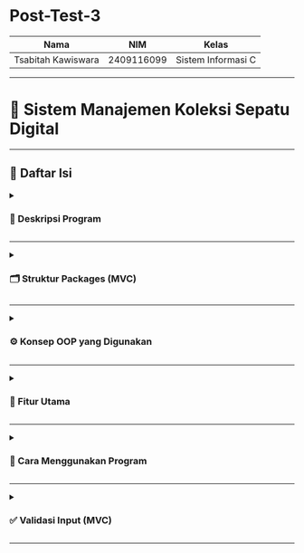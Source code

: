 # Post-Test-3

| Nama                      | NIM           | Kelas             |
|---------------------------|---------------|-------------------|
| Tsabitah Kawiswara        | 2409116099    | Sistem Informasi C |
---
# 👟 Sistem Manajemen Koleksi Sepatu Digital 
---

## 📑 Daftar Isi 

<details>
<summary><h3>📄 Deskripsi Program</h3></summary>

<img width="297" height="170" alt="image" src="https://github.com/user-attachments/assets/3b49bae4-22d8-4077-bfec-12c1a406866b" />

Sistem manajemen koleksi sepatu digital adalah sebuah program yang dirancang untuk membantu mengatur dan menyimpan data sepatu secara lebih terstruktur. Dengan menerapkan prinsip Pemrograman Berorientasi Objek (OOP), sistem ini mampu menyajikan pengelolaan data yang efisien, rapi, dan mudah dipahami. Setiap detail sepatu, mulai dari jenis, warna, hingga ukuran, dapat dicatat dan diakses dengan lebih praktis tanpa harus bergantung pada ingatan atau catatan manual. Dengan demikian, koleksi sepatu menjadi lebih tertata, terorganisir, serta meminimalisir risiko kesalahan dalam pencatatan data.


</details>

---

<details>
<summary><h3>🗂 Struktur Packages (MVC)</h3></summary>

<img width="443" height="180" alt="image" src="https://github.com/user-attachments/assets/3bea90b2-c63d-41c8-ad9a-1610244b1a95" />


Program ini disusun menggunakan konsep Model-View-Controller (MVC):

## 1. model:
Berisi class–class yang mewakili data atau objek nyata (dalam hal ini produk sepatu).

* **Produk Java** → menjadi superclass (class induk) yang menyimpan atribut umum dari semua produk yaitu nama, merk, warna

* **Sepatu Java** → menjadi subclass dari Produk, yang mewarisi atribut dasar dari Produk lalu bisa menambahkan atribut khusus, yaitu ukuran atau warna.

* **Sandal Java** → juga merupakan subclass dari Produk, dengan atribut tambahan yang berbeda dari Sepatu yaitu jenis sandal.

## 2. Service:

1. Berisi class SepatuService.java yang menjalankan logika utama program.

2. Di sinilah proses CRUD (Create, Read, Update, Delete) dilakukan untuk data sepatu.

3. Selain itu, service juga mengatur validasi input (contoh: ukuran harus angka, nama tidak boleh kosong) dan pencarian koleksi sepatu atau sandal.

## 3. main (com.mycompany.mavenproject2):

1. Berisi class Mavenproject2.java yang menjadi entry point program.

   Fungsinya:

   Menampilkan menu utama ke pengguna.

   Meneruskan pilihan pengguna ke SepatuService agar diproses.

2. Dengan kata lain, package ini menjadi penghubung antara user (input/output) dengan logika bisnis yang ada di service.

</details>

---

<details>
<summary><h3>⚙️ Konsep OOP yang Digunakan</h3></summary>

**Penjelasan Konsep OOP dalam Program**

## 1. Encapsulation → Getter & Setter

Encapsulation artinya menyembunyikan detail internal sebuah class, lalu menyediakan cara resmi untuk mengakses atau mengubah data.
Caranya dengan private pada atribut, lalu dibuat getter dan setter.

>**🟢 Contoh di kode:**

<img width="557" height="251" alt="image" src="https://github.com/user-attachments/assets/76f1a89f-cf42-4b57-bdb1-c85025eddae6" />


1. Atribut ukuran di class Sepatu tidak bisa diakses langsung dari luar (sepatu.ukuran → error).

2. Tapi dengan getUkuran() → kita bisa ambil nilainya, misalnya untuk ditampilkan di menu.

3. Dengan setUkuran() → kita bisa mengubah nilainya, misalnya saat user melakukan update sepatu.


>**🔗 Hubungannya dengan output:**

Saat user menambahkan sepatu dan program menampilkan detailnya, data ukuran yang muncul berasal dari getter:

<img width="490" height="58" alt="image" src="https://github.com/user-attachments/assets/2175565d-8e64-483a-bea6-96cbf2062ed8" />


## 2. Inheritance → Pewarisan

Inheritance memungkinkan kita membuat class turunan dari class induk, sehingga class turunan mewarisi atribut dan method umum.

>**🟢 Contoh di kode:**

1. Produk adalah class induk yang menyimpan atribut umum → nama, merk, warna.
   
   <img width="200" height="82" alt="image" src="https://github.com/user-attachments/assets/74d88cb1-b7d1-4769-a8f1-d7ca89931179" />


2. Sepatu dan Sandal adalah class turunan. Mereka otomatis punya atribut nama, merk, warna, tanpa harus ditulis ulang dan tinggal ditambahkan atribut yang dibutuhkan oleh sepatu atau pun sandal, sublass ditandai dengan "extends (nama superclass)" seperti contoh dibawah ini:
   
   <img width="300" height="53" alt="image" src="https://github.com/user-attachments/assets/7e5700d6-b279-4d96-b8be-524eb38ae355" />

   
   <img width="307" height="50" alt="image" src="https://github.com/user-attachments/assets/c461bc53-342a-4698-9665-df3aadc71d4e" />

   
3. Lalu mereka bisa menambahkan atribut khusus → Sepatu punya ukuran, Sandal punya jenis.

Class Sepatu:

   <img width="579" height="271" alt="image" src="https://github.com/user-attachments/assets/2594e92d-2f52-4cba-91ae-b6df041bc43a" />


Class Sandal:

   <img width="569" height="265" alt="image" src="https://github.com/user-attachments/assets/c441ffdc-82a9-4345-8100-2d9b59d6bb3b" />


>**🔗 Hubungannya dengan output:**

Karena inheritance, kita bisa menyimpan semua objek dalam 1 ArrayList<Produk>;
Hasilnya, meskipun daftar berisi campuran sepatu dan sandal, semuanya tetap bisa ditampilkan dalam 1 list seperti dibawah ini:

<img width="485" height="64" alt="image" src="https://github.com/user-attachments/assets/4ee10192-4d86-4958-8d25-ef6d3a809bd7" />

## 3. Override Method
ketika class turunan bisa memiliki perilaku berbeda meskipun method-nya sama dengan class induk. Dalam program ini, class Produk sebagai induk memiliki method abstrak getDeskripsi(), lalu di-override oleh Sepatu dan Sandal. Walaupun nama method-nya sama, hasil yang dikembalikan berbeda sesuai jenis produk. 

>**🟢 Contoh di kode:**

**Class Produk (superclass)**

<img width="601" height="83" alt="image" src="https://github.com/user-attachments/assets/5ad8e196-5bad-439a-8b66-c45645108efa" />


**Class Sepatu (subclass)**

<img width="510" height="111" alt="image" src="https://github.com/user-attachments/assets/15520355-842f-42d3-9278-21fb519dbde8" />


**Class Sandal (subclass)**

<img width="508" height="114" alt="image" src="https://github.com/user-attachments/assets/8d02bb32-f387-45d8-a2c9-0a8137a7ad52" />


Ketika program menyimpan objek Sepatu dan Sandal dalam satu list bertipe Produk, lalu memanggil getDeskripsi(), Java otomatis menampilkan hasil sesuai dengan objek sebenarnya. Method yang sama bisa menghasilkan output berbeda.

</details>

---


<details>
<summary><h3>🌟 Fitur Utama</h3></summary>

<img width="298" height="133" alt="image" src="https://github.com/user-attachments/assets/fb3cd9f2-d005-4579-a806-9bd5311dce6e" />


1. **Tambah Sepatu**: Pengguna bisa menambahkan sepatu baru dengan detail                               lengkap (nama, merk, warna, ukuran).
2. **Tambah Sandal**: Pengguna bisa menambahkan sandal baru dengan detail seperti (nama, merk, warna, dan jenis sandal)
   
3. **Tampilkan Semua Produk**: Untuk menampilkan seluruh produk yang pernah di tambahkan ke dalam koleksi baik sepatu maupun sandal
4.  **Perbarui Produk**: Untuk mengubah data sepatu atau sandal seperti ingin mengubah ukuran, warna, nama, merk ketika merasa data yang dimasukkan sebelumnya salah atau memang ingin melakukan perubahan pada data.
5. **Hapus Produk**: Menghapus data sepatu atau sandal  dari daftar jika sudah tidak diperlukan.
6. **Cari Produk**: Mencari sepatu ataupun sandal berdasarkan kata kunci, misalnya nama, merk, atau warna
0. **Keluar**: Menutup aplikasi dengan aman setelah pengguna selesai                             melakukan pengelolaan data

</details>

---

<details>
<summary><h3>🚀 Cara Menggunakan Program </h3></summary>

Berikut tampilan menu utama:  

<img width="298" height="133" alt="image" src="https://github.com/user-attachments/assets/fb3cd9f2-d005-4579-a806-9bd5311dce6e" />


<details>
<summary><h3>1️⃣ Tambah Sepatu</h3></summary>

Di menu ini, pengguna diminta mengisi detail sepatu: nama, merk, warna, dan ukuran. Data yang valid akan langsung tersimpan, lalu program memberi konfirmasi "Sepatu berhasil ditambahkan!". Data yang dimasukkan akan otomatis tersimpan dalam koleksi.  


<img width="295" height="253" alt="image" src="https://github.com/user-attachments/assets/9e00e1eb-a073-40f2-8cea-45ac3b0548e5" />


</details>

---

<details>
<summary><h3>1️⃣ Tambah Sandal</h3></summary>

Di menu ini, pengguna diminta mengisi detail sepatu: nama, merk, warna, dan jenis sandal. Data yang valid akan langsung tersimpan, lalu program memberi konfirmasi "Sandal berhasil ditambahkan!". Data yang dimasukkan akan otomatis tersimpan dalam koleksi.  


<img width="326" height="247" alt="image" src="https://github.com/user-attachments/assets/f2b5aca6-885e-4e0b-8f50-bf69c4d798e8" />


</details>

---

<details>
<summary><h3>3️⃣ Tampilkan Semua Produk</h3></summary>

Menu ini akan menampilkan semua sepatu dan sandal yang sudah ada dalam koleksi,informasi akan ditampilkan dalam bentuk list agar pengguna bisa melihat data dengan jelas. Kalau belum ada data, sistem akan memberi tahu bahwa koleksi masih kosong seperti dibawah ini: 

<img width="671" height="138" alt="image" src="https://github.com/user-attachments/assets/901d93e7-ed3a-4917-a4dc-c891b299e9eb" />


</details>

---

<details>
<summary><h3>4️⃣ Perbarui Produk</h3></summary>

Jika terdapat kesalahan data atau ada perubahan, pengguna dapat memperbarui informasi sepatu atau sandal yang sudah tersimpan. Pengguna memilih nomor sepatu atau sandal yang ingin diubah, lalu memasukkan data baru untuk mengganti yang lama. 

**Sebelum produk nomor 3 di perbarui:**

<img width="399" height="202" alt="image" src="https://github.com/user-attachments/assets/416c9b69-cd8a-414f-9d2c-9c17c76bf5dc" />

**Tampilan list koleksi setelah di perbarui:**

<img width="433" height="100" alt="image" src="https://github.com/user-attachments/assets/b52e4ae4-23e8-4e95-8dae-9b1c9efbe501" />


</details>

---

<details>
<summary><h3>5️⃣ Hapus Produk</h3></summary>

Menu ini memungkinkan pengguna menghapus sepatu tertentu dari daftar.Sistem akan menampilkan daftar sepatu dan sandal , lalu meminta konfirmasi data mana yang ingin dihapus. Sama seperti update, hanya nomor valid yang bisa dipilih. 

**Sebelum menghapus produk nomor 1:**


<img width="357" height="133" alt="image" src="https://github.com/user-attachments/assets/803dda1c-ed8e-4123-84a6-6a77ed8046a5" />


**Tampilan list koleksi ketika salah satu produk sudah di hapus:**


<img width="385" height="96" alt="image" src="https://github.com/user-attachments/assets/10bdd1a9-c7e7-451f-adde-feff6280d06d" />



</details>

---

<details>
<summary><h3>5️⃣ Cari Produk </h3></summary>

Fitur pencarian berfungsi untuk memudahkan pengguna menemukan data sepatu dan sandal tertentu ketika koleksi sudah cukup banyak. Pengguna hanya perlu memasukkan kata kunci berupa nama, merk, atau warna, kemudian sistem akan menampilkan daftar sepatu atau sandal yang sesuai dengan kata kunci tersebut. 

**Ketika kata kunci sesuai atau ada pada list koleksi:**


<img width="379" height="95" alt="image" src="https://github.com/user-attachments/assets/b8ac72cc-30f3-47bd-9f7f-82e853985f3e" />


**Ketika kata kunci tidak ada pada list koleksi:**


<img width="405" height="95" alt="image" src="https://github.com/user-attachments/assets/8e082e30-ae70-4002-b77e-f3576a6f1334" />


</details>

---

<details>
<summary><h3>6️⃣ Keluar Program</h3></summary>

Jika pengguna ingin keluar dari program, cukup memilih opsi 0 (Keluar) pada menu utama. Setelah dipilih, sistem akan menampilkan pesan “Terima kasih, program selesai.” sebagai tanda bahwa program sudah dihentikan. Bagian bawah layar juga menampilkan informasi dari Java, yaitu status BUILD SUCCESS yang berarti program berhasil dijalankan tanpa error, serta waktu total eksekusi program hingga selesai.


<img width="410" height="152" alt="image" src="https://github.com/user-attachments/assets/9a5dec09-afec-4a51-9d6a-a71e91d6aac4" />


</details>

</details>

---

<details>
<summary><h3>✅ Validasi Input (MVC)</h3></summary>
   
Pada program ini terdapat validasi input yang berfungsi untuk mencegah terjadinya output yang salah akibat data yang dimasukkan pengguna tidak sesuai format. Misalnya, untuk input merek, warna, dan nama sepatu, data yang dimasukkan harus berupa huruf. Sebaliknya, untuk input ukuran sepatu atau saat memilih menu program, data yang dimasukkan harus berupa angka. Jika pengguna memberikan input yang tidak sesuai, maka program akan menampilkan peringatan agar pengguna memasukkan data dengan format yang benar.


**1. Berikut adalah contoh ketika pengguna memasukkan data angka pada input nama sepatu (yang seharusnya huruf). Program akan menampilkan peringatan bahwa format input tidak sesuai.**


<img width="412" height="215" alt="image" src="https://github.com/user-attachments/assets/223f4d1c-04ae-4bdd-baf9-c991ae577e43" />


**2. Berikut adalah contoh ketika pengguna memasukkan data angka pada input merek sepatu. Program akan menolak input tersebut dan meminta pengguna memasukkan data dengan format huruf.**


<img width="369" height="35" alt="image" src="https://github.com/user-attachments/assets/48533167-a8c9-4f75-9e01-0eb8404c677e" />


**3. Berikut adalah contoh validasi input ketika pengguna memasukkan data yang salah pada input warna sepatu. Program akan menampilkan peringatan agar pengguna menginputkan huruf.**


<img width="364" height="39" alt="image" src="https://github.com/user-attachments/assets/f539311e-0c64-4849-8a04-947f3a39fa49" />


**4. Berikut adalah contoh validasi input pada ukuran sepatu. Jika pengguna memasukkan huruf (bukan angka), maka program akan menampilkan peringatan dan meminta pengguna untuk menginputkan angka.**

   
<img width="260" height="37" alt="image" src="https://github.com/user-attachments/assets/550c6662-1031-4ffe-bd68-75ff2a22eecd" />


**5. Berikut adalah contoh validasi input pada menu pilihan. Jika pengguna memasukkan angka yang tidak ada dalam daftar opsi, maka program akan menampilkan peringatan bahwa pilihan tidak valid.**


<img width="322" height="182" alt="image" src="https://github.com/user-attachments/assets/e71e9b62-28a7-4814-bdd5-d774abb7f2d5" />

</details>

---
